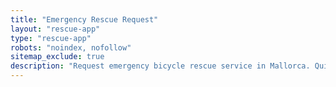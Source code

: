```yaml
---
title: "Emergency Rescue Request"
layout: "rescue-app"
type: "rescue-app"
robots: "noindex, nofollow"
sitemap_exclude: true
description: "Request emergency bicycle rescue service in Mallorca. Quick response for breakdowns, accidents, and cycling emergencies anywhere on the island."
---
```


